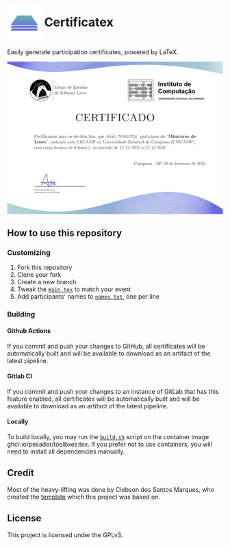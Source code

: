 <h1><img align="center" height="80" src="./assets/icon.png"> Certificatex</h1>

Easily generate participation certificates, powered by LaTeX.

![demo](./assets/demo.png)

## How to use this repository

### Customizing

1. Fork this repository
2. Clone your fork
3. Create a new branch
4. Tweak the [`main.tex`](./main.tex) to match your event
5. Add participants' names to [`names.txt`](./names.txt), one per line

### Building

#### Github Actions

If you commit and push your changes to GitHub, all certificates will be automatically built and will be available to download as an artifact of the latest pipeline.

#### Gitlab CI

If you commit and push your changes to an instance of GitLab that has this feature enabled, all certificates will be automatically built and will be available to download as an artifact of the latest pipeline.

#### Locally

To build locally, you may run the [`build.sh`](./build.sh) script on the container image ghcr.io/pesader/toolbxes:tex. If you prefer not to use containers, you will need to install all dependencies manually.

## Credit

Most of the heavy-lifting was done by Clebson dos Santos Marques, who created the [template](https://www.overleaf.com/latex/templates/gerador-de-certificados-e-declaracoes/vznwmscnzqyb) which this project was based on.

## License

This project is licensed under the GPLv3.
